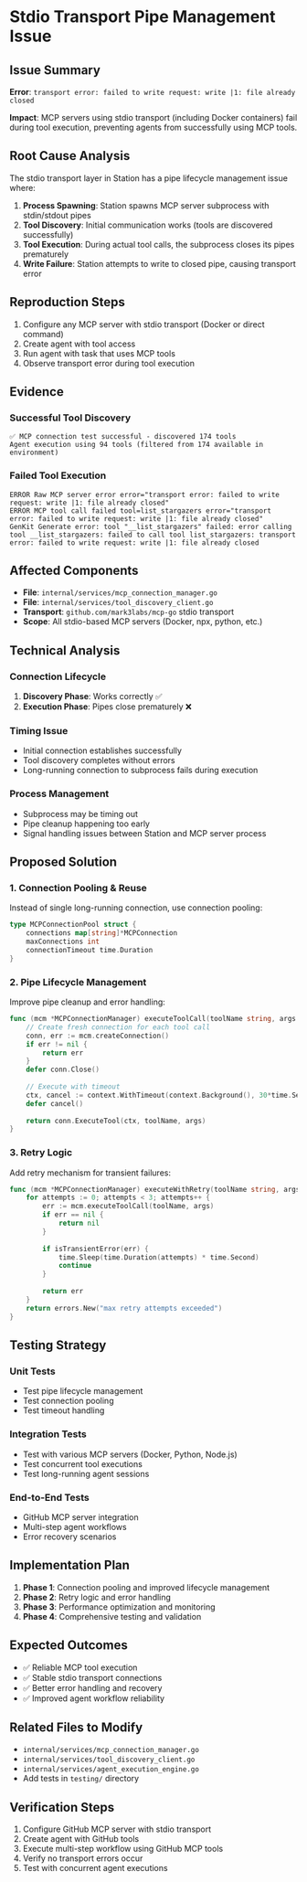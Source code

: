 # Stdio Transport Pipe Management Issue

## Issue Summary

**Error**: `transport error: failed to write request: write |1: file already closed`

**Impact**: MCP servers using stdio transport (including Docker containers) fail during tool execution, preventing agents from successfully using MCP tools.

## Root Cause Analysis

The stdio transport layer in Station has a pipe lifecycle management issue where:

1. **Process Spawning**: Station spawns MCP server subprocess with stdin/stdout pipes
2. **Tool Discovery**: Initial communication works (tools are discovered successfully)
3. **Tool Execution**: During actual tool calls, the subprocess closes its pipes prematurely
4. **Write Failure**: Station attempts to write to closed pipe, causing transport error

## Reproduction Steps

1. Configure any MCP server with stdio transport (Docker or direct command)
2. Create agent with tool access
3. Run agent with task that uses MCP tools
4. Observe transport error during tool execution

## Evidence

### Successful Tool Discovery
```
✅ MCP connection test successful - discovered 174 tools
Agent execution using 94 tools (filtered from 174 available in environment)
```

### Failed Tool Execution
```
ERROR Raw MCP server error error="transport error: failed to write request: write |1: file already closed"
ERROR MCP tool call failed tool=list_stargazers error="transport error: failed to write request: write |1: file already closed"
GenKit Generate error: tool "__list_stargazers" failed: error calling tool __list_stargazers: failed to call tool list_stargazers: transport error: failed to write request: write |1: file already closed
```

## Affected Components

- **File**: `internal/services/mcp_connection_manager.go`
- **File**: `internal/services/tool_discovery_client.go`
- **Transport**: `github.com/mark3labs/mcp-go` stdio transport
- **Scope**: All stdio-based MCP servers (Docker, npx, python, etc.)

## Technical Analysis

### Connection Lifecycle
1. **Discovery Phase**: Works correctly ✅
2. **Execution Phase**: Pipes close prematurely ❌

### Timing Issue
- Initial connection establishes successfully
- Tool discovery completes without errors
- Long-running connection to subprocess fails during execution

### Process Management
- Subprocess may be timing out
- Pipe cleanup happening too early
- Signal handling issues between Station and MCP server process

## Proposed Solution

### 1. Connection Pooling & Reuse
Instead of single long-running connection, use connection pooling:

```go
type MCPConnectionPool struct {
    connections map[string]*MCPConnection
    maxConnections int
    connectionTimeout time.Duration
}
```

### 2. Pipe Lifecycle Management
Improve pipe cleanup and error handling:

```go
func (mcm *MCPConnectionManager) executeToolCall(toolName string, args map[string]interface{}) error {
    // Create fresh connection for each tool call
    conn, err := mcm.createConnection()
    if err != nil {
        return err
    }
    defer conn.Close()
    
    // Execute with timeout
    ctx, cancel := context.WithTimeout(context.Background(), 30*time.Second)
    defer cancel()
    
    return conn.ExecuteTool(ctx, toolName, args)
}
```

### 3. Retry Logic
Add retry mechanism for transient failures:

```go
func (mcm *MCPConnectionManager) executeWithRetry(toolName string, args map[string]interface{}) error {
    for attempts := 0; attempts < 3; attempts++ {
        err := mcm.executeToolCall(toolName, args)
        if err == nil {
            return nil
        }
        
        if isTransientError(err) {
            time.Sleep(time.Duration(attempts) * time.Second)
            continue
        }
        
        return err
    }
    return errors.New("max retry attempts exceeded")
}
```

## Testing Strategy

### Unit Tests
- Test pipe lifecycle management
- Test connection pooling
- Test timeout handling

### Integration Tests
- Test with various MCP servers (Docker, Python, Node.js)
- Test concurrent tool executions
- Test long-running agent sessions

### End-to-End Tests
- GitHub MCP server integration
- Multi-step agent workflows
- Error recovery scenarios

## Implementation Plan

1. **Phase 1**: Connection pooling and improved lifecycle management
2. **Phase 2**: Retry logic and error handling
3. **Phase 3**: Performance optimization and monitoring
4. **Phase 4**: Comprehensive testing and validation

## Expected Outcomes

- ✅ Reliable MCP tool execution
- ✅ Stable stdio transport connections
- ✅ Better error handling and recovery
- ✅ Improved agent workflow reliability

## Related Files to Modify

- `internal/services/mcp_connection_manager.go`
- `internal/services/tool_discovery_client.go`
- `internal/services/agent_execution_engine.go`
- Add tests in `testing/` directory

## Verification Steps

1. Configure GitHub MCP server with stdio transport
2. Create agent with GitHub tools
3. Execute multi-step workflow using GitHub MCP tools
4. Verify no transport errors occur
5. Test with concurrent agent executions